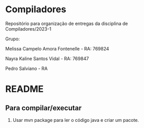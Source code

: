 # Compiladores
Repositório para organização de entregas da disciplina de Compiladores/2023-1

Grupo:

Melissa Campelo Amora Fontenelle - RA: 769824

Nayra Kaline Santos Vidal - RA: 769847

Pedro Salviano - RA

# README

## Para compilar/executar
1. Usar mvn package para ler o código java e criar um pacote.

